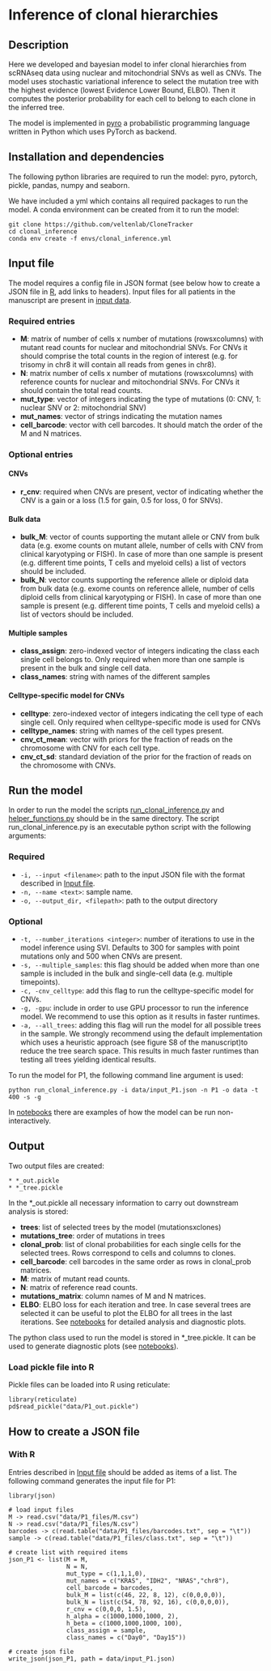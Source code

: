 # Inference of clonal hierarchies


## Description

Here we developed and bayesian model to infer clonal hierarchies from scRNAseq data using nuclear and mitochondrial SNVs as well as CNVs. 
The model uses stochastic variational inference to select the mutation tree with the highest evidence (lowest Evidence Lower Bound, ELBO).
Then it computes the posterior probability for each cell to belong to each clone in the inferred tree.


The model is implemented in [pyro](http://pyro.ai/) a probabilistic programming language written in Python which uses PyTorch as backend.  


## Installation and dependencies


The following python libraries are required to run the model: pyro, pytorch, pickle, pandas, numpy and seaborn. 

We have included a yml which contains all required packages to run the model. A conda environment can be created from it to run the model:

```
git clone https://github.com/veltenlab/CloneTracker
cd clonal_inference
conda env create -f envs/clonal_inference.yml
```
## Input file

The model requires a config file in JSON format (see below how to create a JSON file in [R](#with-r), add links to headers). Input files for all patients 
in the manuscript are present in [input data](data).

### Required entries

* **M**: matrix of number of cells x number of mutations (rowsxcolumns) with mutant read counts for nuclear and mitochondrial SNVs. For CNVs it should comprise the total counts in the region of interest (e.g. for trisomy in chr8 it will contain all reads from genes in chr8).
* **N**: matrix number of cells x number of mutations (rowsxcolumns) with reference counts for nuclear and mitochondrial SNVs. For CNVs it should contain the total read counts. 
*  **mut_type**: vector of integers indicating the type of mutations (0: CNV, 1: nuclear SNV or 2: mitochondrial SNV)
*  **mut_names**: vector of strings indicating the mutation names
*  **cell_barcode**: vector with cell barcodes. It should match the order of the M and N matrices.


### Optional entries

#### CNVs

* **r_cnv**: required when CNVs are present, vector of indicating whether the CNV is a gain or a loss (1.5 for gain, 0.5 for loss, 0 for SNVs).

#### Bulk data

* **bulk_M**: vector of counts supporting the mutant allele or CNV from bulk data (e.g. exome counts on mutant allele, number of cells with CNV from clinical karyotyping or FISH). In case of more than one sample is present (e.g. different time points, T cells and myeloid cells) a list of vectors should be included.
* **bulk_N**: vector counts supporting the reference allele or diploid data from bulk data (e.g. exome counts on reference allele, number of cells diploid cells from clinical karyotyping or FISH). In case of more than one sample is present (e.g. different time points, T cells and myeloid cells) a list of vectors should be included.

#### Multiple samples

* **class_assign**: zero-indexed vector of integers indicating the class each single cell belongs to. Only required when more than one sample is present in the bulk and single cell data.
* **class_names**: string with names of the different samples

#### Celltype-specific model for CNVs

* **celltype**: zero-indexed vector of integers indicating the cell type of each single cell. Only required when celltype-specific mode is used for CNVs
* **celltype_names**: string with names of the cell types present.
* **cnv_ct_mean**: vector with priors for the fraction of reads on the chromosome with CNV for each cell type. 
* **cnv_ct_sd**: standard deviation of the prior for the fraction of reads on the chromosome with CNVs.

## Run the model

In order to run the model the scripts [run_clonal_inference.py](run_clonal_inference.py) and [helper_functions.py](helper_functions.py) should be in the same directory. The script run_clonal_inference.py is an executable python script with the following arguments:

### Required

* `-i, --input <filename>`: path to the input JSON file with the format described in [Input file](#input-file).
* `-n, --name <text>`: sample name.
* `-o, --output_dir, <filepath>`: path to the output directory

### Optional

* `-t, --number_iterations <integer>`: number of iterations to use in the model inference using SVI. Defaults to 300 for samples with point mutations only and 500 when CNVs are present. 
* `-s, --multiple_samples`: this flag should be added when more than one sample is included in the bulk and single-cell data (e.g. multiple timepoints).
* `-c, -cnv_celltype`: add this flag to run the celltype-specific model for CNVs.
* `-g, -gpu`: include in order to use GPU processor to run the inference model. We recommend to use this option as it results in faster runtimes.
* `-a, --all_trees`: adding this flag will run the model for all possible trees in the sample. We strongly recommend using the default implementation which uses a heuristic approach (see figure S8 of the manuscript)to reduce the tree search space. This results in much faster runtimes than testing all trees yielding identical results.

To run the model for P1, the following command line argument is used:

```
python run_clonal_inference.py -i data/input_P1.json -n P1 -o data -t 400 -s -g
```

In [notebooks](notebooks) there are examples of how the model can be run non-interactively. 

## Output

Two output files are created:

```
* *_out.pickle
* *_tree.pickle
```

In the \*_out.pickle all necessary information to carry out downstream analysis is stored:

* **trees**: list of selected trees by the model (mutationsxclones)
* **mutations_tree**: order of mutations in trees
* **clonal_prob**: list of clonal probabilities for each single cells for the selected trees. Rows correspond to cells and columns to clones.
* **cell_barcode**: cell barcodes in the same order as rows in clonal_prob matrices.
* **M**: matrix of mutant read counts.
* **N**: matrix of reference read counts.
* **mutations_matrix**: column names of M and N matrices.
* **ELBO**: ELBO loss for each iteration and tree. In case several trees are selected it can be useful to plot the ELBO for all trees in the last iterations. See [notebooks](notebooks) for detailed analysis and diagnostic plots.

The python class used to run the model is stored in \*_tree.pickle. It can be used to generate diagnostic plots (see [notebooks](notebooks)). 

### Load pickle file into R

Pickle files can be loaded into R using reticulate:

```
library(reticulate)
pd$read_pickle("data/P1_out.pickle")
```

## How to create a JSON file

### With R 

Entries described in [Input file](#input-file) should be added as items of a list. The following command generates the input file for P1:

```
library(json)

# load input files
M -> read.csv("data/P1_files/M.csv")
N -> read.csv("data/P1_files/N.csv")
barcodes -> c(read.table("data/P1_files/barcodes.txt", sep = "\t"))
sample -> c(read.table("data/P1_files/class.txt", sep = "\t"))

# create list with required items
json_P1 <- list(M = M, 
                N = N,
                mut_type = c(1,1,1,0),
                mut_names = c("KRAS", "IDH2", "NRAS","chr8"),
                cell_barcode = barcodes,
                bulk_M = list(c(46, 22, 8, 12), c(0,0,0,0)),
                bulk_N = list(c(54, 78, 92, 16), c(0,0,0,0)),
                r_cnv = c(0,0,0, 1.5),
                h_alpha = c(1000,1000,1000, 2),
                h_beta = c(1000,1000,1000, 100),
                class_assign = sample,
                class_names = c("Day0", "Day15"))
                
# create json file
write_json(json_P1, path = data/input_P1.json)

```
